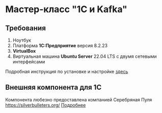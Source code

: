 # Мастер-класс "1С и Kafka"
## Требования

1. Ноутбук
2. Платформа **1С:Предприятие** версия 8.2.23
3. **VirtualBox**
4. Виртуальная машина **Ubuntu Server** 22.04 LTS с двумя сетевыми интерфейсами

Подробная инструкция по установке и настройке [здесь](00-preparation-for-the-masterclass/README.md)

## Внешняя компонента для 1С
Компонента любезно предоставлена компанией Серебряная Пуля https://silverbulleters.org/
[Подробнее](kafka-client-for-1c/README.md)